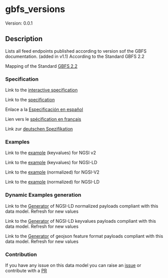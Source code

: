 # gbfs_versions
Version: 0.0.1

## Description 

Lists all feed endpoints published according to version sof the GBFS documentation. (added in v1.1) According to the Standard GBFS 2.2

Mapping of the Standard [GBFS 2.2](https://github.com/NABSA/gbfs/blob/v2.2/gbfs.md)
### Specification

Link to the [interactive specification](https://swagger.lab.fiware.org/?url=https://raw.githubusercontent.com/smart-data-models/dataModel.GBFS/master/gbfs_versions/swagger.yaml)

Link to the [specification](https://github.com/smart-data-models/dataModel.GBFS/blob/master/gbfs_versions/doc/spec.md)

Enlace a la [Especificación en español](https://github.com/smart-data-models/dataModel.GBFS/blob/master/gbfs_versions/doc/spec_ES.md)

Lien vers le [spécification en français](https://github.com/smart-data-models/dataModel.GBFS/blob/master/gbfs_versions/doc/spec_FR.md)

Link zur [deutschen Spezifikation](https://github.com/smart-data-models/dataModel.GBFS/blob/master/gbfs_versions/doc/spec_DE.md)
### Examples

Link to the [example](https://github.com/smart-data-models/dataModel.GBFS/blob/master/gbfs_versions/examples/example.json) (keyvalues) for NGSI v2

Link to the [example](https://github.com/smart-data-models/dataModel.GBFS/blob/master/gbfs_versions/examples/example.jsonld) (keyvalues) for NGSI-LD

Link to the [example](https://github.com/smart-data-models/dataModel.GBFS/blob/master/gbfs_versions/examples/example-normalized.json) (normalized) for NGSI-V2

Link to the [example](https://github.com/smart-data-models/dataModel.GBFS/blob/master/gbfs_versions/examples/example-normalized.jsonld) (normalized) for NGSI-LD
### Dynamic Examples generation

Link to the [Generator](https://smartdatamodels.org/extra/ngsi-ld_generator.php?schemaUrl=https://raw.githubusercontent.com/smart-data-models/dataModel.GBFS/master/gbfs_versions/schema.json&email=info@smartdatamodels.org) of NGSI-LD normalized payloads compliant with this data model. Refresh for new values

Link to the [Generator](https://smartdatamodels.org/extra/ngsi-ld_generator_keyvalues.php?schemaUrl=https://raw.githubusercontent.com/smart-data-models/dataModel.GBFS/master/gbfs_versions/schema.json&email=info@smartdatamodels.org) of NGSI-LD keyvalues payloads compliant with this data model. Refresh for new values

Link to the [Generator](https://smartdatamodels.org/extra/geojson_features_generator_v1.0.php?schemaUrl=https://raw.githubusercontent.com/smart-data-models/dataModel.GBFS/master/gbfs_versions/schema.json&email=info@smartdatamodels.org) of geojson feature format payloads compliant with this data model. Refresh for new values
### Contribution

 If you have any issue on this data model you can raise an [issue](https://github.com/smart-data-models/dataModel.GBFS/issues)  or contribute with a [PR](https://github.com/smart-data-models/dataModel.GBFS/pulls)